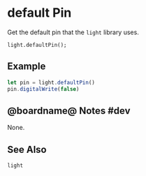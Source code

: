 # default Pin

Get the default pin that the `light` library uses.

```sig
light.defaultPin();
```

## Example

```typescript
let pin = light.defaultPin()
pin.digitalWrite(false)
```

## @boardname@ Notes #dev

None.

## See Also

```package
light
```
